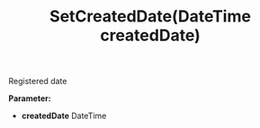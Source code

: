 ﻿---
uid: crmscript_ref_NSAppointmentEntity_SetCreatedDate
title: SetCreatedDate(DateTime createdDate)
intellisense: NSAppointmentEntity.SetCreatedDate
keywords: NSAppointmentEntity, GetCreatedDate
so.topic: reference
---

Registered date

**Parameter:** 
 - **createdDate** DateTime

